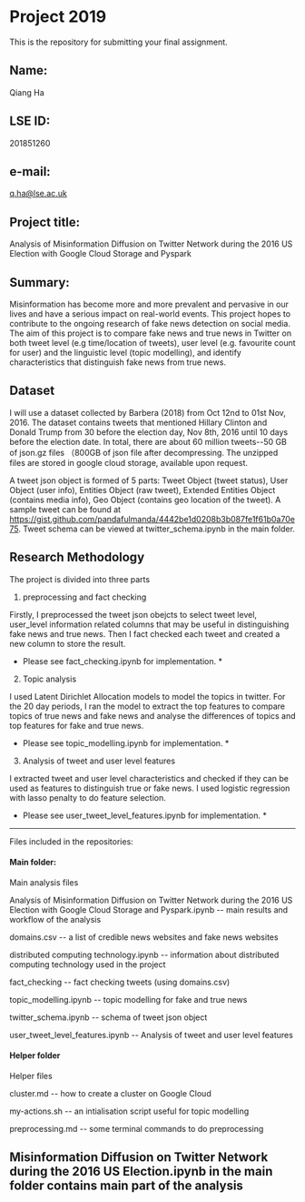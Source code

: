 # Project 2019
This is the repository for submitting your final assignment.

## Name: 
Qiang Ha
## LSE ID:
201851260
## e-mail:
q.ha@lse.ac.uk
## Project title:
Analysis of Misinformation Diffusion on Twitter Network during the 2016 US Election with Google Cloud Storage and Pyspark
## Summary:
Misinformation has become more and more prevalent and pervasive in our lives and have a serious impact on real-world events. 
This project hopes to contribute to the ongoing research of fake news detection on social media. The aim of this project is to compare fake news and true news in Twitter on both tweet level (e.g time/location of tweets), user level (e.g. favourite count for user) and the linguistic level (topic modelling), and identify characteristics that distinguish fake news from true news.

## Dataset
I will use a dataset collected by Barbera (2018) from Oct 12nd to 01st Nov, 2016. The dataset contains tweets that mentioned Hillary Clinton and Donald Trump from 30 before the election day, Nov 8th, 2016 until 10 days before the election date. In total, there are about 60 million tweets--50 GB of json.gz files （800GB of json file after decompressing. The unzipped files are stored in google cloud storage, available upon request.

A tweet json object is formed of 5 parts: Tweet Object (tweet status), User Object (user info), Entities Object (raw tweet), Extended Entities Object (contains media info), Geo Object (contains geo location of the tweet). A sample tweet can be found at https://gist.github.com/pandafulmanda/4442be1d0208b3b087fe1f61b0a70e75. Tweet schema can be viewed at twitter_schema.ipynb in the main folder.

## Research Methodology

The project is divided into three parts

1. preprocessing and fact checking

Firstly, I preprocessed the tweet json obejcts to select tweet level, user_level information related columns that may be useful in distinguishing fake news and true news. Then I fact checked each tweet and created a new column to store the result. 
* Please see fact_checking.ipynb for implementation. *

2. Topic analysis

I used Latent Dirichlet Allocation models to model the topics in twitter. For the 20 day periods, I ran the model to extract the top features to compare topics of true news and fake news and analyse the differences of topics and top features for fake and true news.

* Please see topic_modelling.ipynb for implementation. *


3. Analysis of tweet and user level features

I extracted tweet and user level characteristics and checked if they can be used as features to distinguish true or fake news. I used logistic regression with lasso penalty to do feature selection.

* Please see user_tweet_level_features.ipynb for implementation. *


---
Files included in the repositories:

#### Main folder:
Main analysis files

Analysis of Misinformation Diffusion on Twitter Network during the 2016 US Election with Google Cloud Storage and Pyspark.ipynb -- main results and workflow of the analysis

domains.csv -- a list of credible news websites and fake news websites

distributed computing technology.ipynb -- information about distributed computing technology used in the project

fact_checking -- fact checking tweets (using domains.csv)

topic_modelling.ipynb -- topic modelling for fake and true news

twitter_schema.ipynb -- schema of tweet json object

user_tweet_level_features.ipynb -- Analysis of tweet and user level features

#### Helper folder
Helper files

cluster.md -- how to create a cluster on Google Cloud

my-actions.sh -- an intialisation script useful for topic modelling

preprocessing.md -- some terminal commands to do preprocessing


##  Misinformation Diffusion on Twitter Network during the 2016 US Election.ipynb in the main folder contains main part of the analysis

